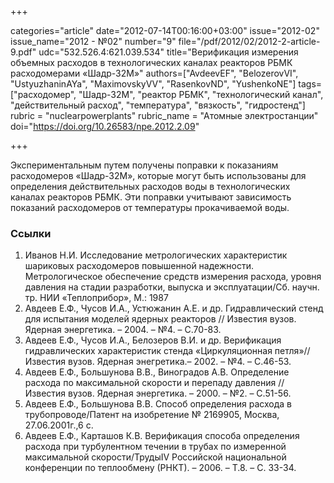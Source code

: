 +++

categories="article"
date="2012-07-14T00:16:00+03:00"
issue="2012-02"
issue_name="2012 - №02"
number="9"
file="/pdf/2012/02/2012-2-article-9.pdf"
udc="532.526.4:621.039.534"
title="Верификация измерения объемных расходов в технологических каналах реакторов РБМК расходомерами «Шадр-32М»"
authors=["AvdeevEF", "BelozerovVI", "UstyuzhaninAYa", "MaximovskyVV", "RasenkovND", "YushenkoNE"]
tags=["расходомер", "Шадр-32М", "реактор РБМК", "технологический канал", "действительный расход", "температура", "вязкость", "гидростенд"]
rubric = "nuclearpowerplants"
rubric_name = "Aтомные электростанции"
doi="https://doi.org/10.26583/npe.2012.2.09"

+++

Экспериментальным путем получены поправки к показаниям расходомеров «Шадр-32М», которые могут быть использованы для определения действительных расходов воды в технологических каналах реакторов РБМК. Эти поправки учитывают зависимость показаний расходомеров от температуры прокачиваемой воды.

### Ссылки

1. Иванов Н.И. Исследование метрологических характеристик шариковых расходомеров повышенной надежности. Метрологическое обеспечение средств измерения расхода, уровня давления на стадии разработки, выпуска и эксплуатации/Сб. научн. тр. НИИ «Теплоприбор», М.: 1987
2. Авдеев Е.Ф., Чусов И.А., Устюжанин А.Е. и др. Гидравлический стенд для испытания моделей ядерных реакторов // Известия вузов. Ядерная энергетика. – 2004. – №4. – С.70-83.
3. Авдеев Е.Ф., Чусов И.А., Белозеров В.И. и др. Верификация гидравлических характеристик стенда «Циркуляционная петля»// Известия вузов. Ядерная энегретика.– 2002. – №4. – С.46-53.
4. Авдеев Е.Ф., Большунова В.В., Виноградов А.В. Определение расхода по максимальной скорости и перепаду давления // Известия вузов. Ядерная энергетика. – 2000. – №2. – С.51-56.
5. Авдеев Е.Ф., Большунова В.В. Способ определения расхода в трубопроводе/Патент на изобретение № 2169905, Москва, 27.06.2001г.,6 с.
6. Авдеев Е.Ф., Карташов К.В. Верификация способа определения расхода при турбулентном течении в трубах по измеренной максимальной скорости/ТрудыIV Российской национальной конференции по теплообмену (РНКТ). – 2006. – Т.8. – С. 33-34.